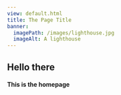 ```yaml
---
view: default.html
title: The Page Title
banner:
  imagePath: /images/lighthouse.jpg
  imageAlt: A lighthouse
---
```


## Hello there

#### This is the homepage
